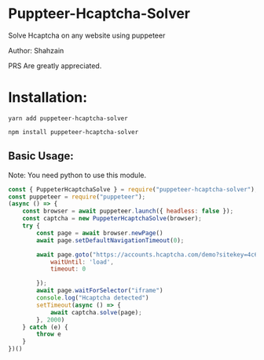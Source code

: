 # Puppteer-Hcaptcha-Solver

Solve Hcaptcha on any website using puppeteer

Author: Shahzain

PRS Are greatly appreciated.

# Installation:

`yarn add puppeteer-hcaptcha-solver`

`npm install puppeteer-hcaptcha-solver`

## Basic Usage:

Note: You need python to use this module.

```js
const { PuppeterHcaptchaSolve } = require("puppeteer-hcaptcha-solver");
const puppeteer = require("puppeteer");
(async () => {
    const browser = await puppeteer.launch({ headless: false });
    const captcha = new PuppeterHcaptchaSolve(browser);
    try {
        const page = await browser.newPage()
        await page.setDefaultNavigationTimeout(0);

        await page.goto("https://accounts.hcaptcha.com/demo?sitekey=4c672d35-0701-42b2-88c3-78380b0db560", {
            waitUntil: 'load',
            timeout: 0

        });
        await page.waitForSelector("iframe")
        console.log("Hcaptcha detected")
        setTimeout(async () => {
            await captcha.solve(page);
        }, 2000)
    } catch (e) {
        throw e
    }
})()
```

